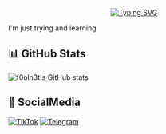 <div align="center">
<a href="https://youtube.com/c/Nazedev">
        <img src="https://readme-typing-svg.herokuapp.com?font=ShadowsIntoLightsize=50&duration=5500&color=f70787&background=FF673200&center=true&vCenter=true&lines=Hello Friends,+I+am+F0oln3t;Welcome+to+my+GitHub+😁" alt="Typing SVG" />
    </a>
</div>

I'm just trying and learning 

## 📊 GitHub Stats
![f0oln3t's GitHub stats](https://github-readme-stats.vercel.app/api?username=f0oln3t&show_icons=true&theme=dark)

## 📱 SocialMedia
[![TikTok](https://img.shields.io/badge/TikTok-000000?style=flat&logo=tikTok&logoColor=white)](https://www.tiktok.com/@f0ol.n3t_)
[![Telegram](https://img.shields.io/badge/Telegram-2CA5E0?style=flat&logo=telegram&logoColor=white)](https://t.me/foolnett)
